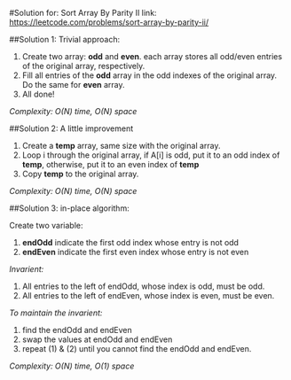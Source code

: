 
#Solution for: Sort Array By Parity II
link: https://leetcode.com/problems/sort-array-by-parity-ii/

##Solution 1: Trivial approach: 

1. Create two array: **odd** and **even**. each array stores all odd/even entries of the original array, respectively.
2. Fill all entries of the **odd** array in the odd indexes of the original array. Do the same for **even** array.
3. All done!

*Complexity: O(N) time, O(N) space*
 
##Solution 2: A little improvement

1. Create a **temp** array, same size with the original array.
2. Loop i through the original array, if A[i] is odd, put it to an odd index of **temp**, otherwise, put it to an even index of **temp** 
3. Copy **temp** to the original array.

*Complexity: O(N) time, O(N) space*

##Solution 3: in-place algorithm:

Create two variable: 

1. **endOdd** indicate the first odd index whose entry is not odd
2. **endEven** indicate the first even index whose entry is not even

*Invarient:*

1. All entries to the left of endOdd, whose index is odd, must be odd.
2. All entries to the left of endEven, whose index is even, must be even.

*To maintain the invarient:*

1. find the endOdd and endEven
2. swap the values at endOdd and endEven
3. repeat (1) & (2) until you cannot find the endOdd and endEven.

*Complexity: O(N) time, O(1) space*
